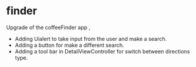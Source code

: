# finder

Upgrade of the coffeeFinder app , 

- Adding Uialert to take input from the user and make a search.
- Adding a button for make a different search.
- Adding a tool bar in DetailViewController for switch between directions type.
